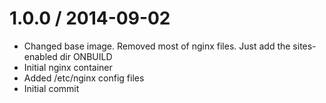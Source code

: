 
1.0.0 / 2014-09-02
==================

 * Changed base image. Removed most of nginx files. Just add the sites-enabled dir ONBUILD
 * Initial nginx container
 * Added /etc/nginx config files
 * Initial commit
